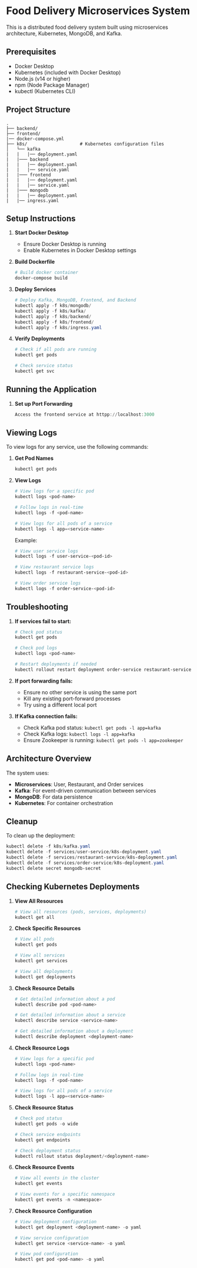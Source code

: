 # Food Delivery Microservices System

This is a distributed food delivery system built using microservices architecture, Kubernetes, MongoDB, and Kafka.

## Prerequisites

- Docker Desktop
- Kubernetes (included with Docker Desktop)
- Node.js (v14 or higher)
- npm (Node Package Manager)
- kubectl (Kubernetes CLI)

## Project Structure

```
.
├── backend/
├── frontend/
|── docker-compose.yml               
├── k8s/                    # Kubernetes configuration files
│   └── kafka
|   |   |── deployment.yaml     
|   |─── backend
|   |   |── deployment.yaml
|   |   |── service.yaml   
|   |─── frontend
|   |   |── deployment.yaml
|   |   |── service.yaml
|   |─── mongodb
|   |   |── deployment.yaml
|   |── ingress.yaml
```

## Setup Instructions

1. **Start Docker Desktop**
   - Ensure Docker Desktop is running
   - Enable Kubernetes in Docker Desktop settings

2. **Build Dockerfile**
   ```powershell
   # Build docker container
   docker-compose build
   ```
3. **Deploy Services**
   ```powershell
   # Deploy Kafka, MongoDB, Frontend, and Backend
   kubectl apply -f k8s/mongodb/
   kubectl apply -f k8s/kafka/
   kubectl apply -f k8s/backend/
   kubectl apply -f k8s/frontend/
   kubectl apply -f k8s/ingress.yaml
   ```

4. **Verify Deployments**
   ```powershell
   # Check if all pods are running
   kubectl get pods

   # Check service status
   kubectl get svc
   ```

## Running the Application

1. **Set up Port Forwarding**
   ```powershell
   Access the frontend service at httpp://localhost:3000

## Viewing Logs

To view logs for any service, use the following commands:

1. **Get Pod Names**
   ```powershell
   kubectl get pods
   ```

2. **View Logs**
   ```powershell
   # View logs for a specific pod
   kubectl logs <pod-name>

   # Follow logs in real-time
   kubectl logs -f <pod-name>

   # View logs for all pods of a service
   kubectl logs -l app=<service-name>
   ```

   Example:
   ```powershell
   # View user service logs
   kubectl logs -f user-service-<pod-id>

   # View restaurant service logs
   kubectl logs -f restaurant-service-<pod-id>

   # View order service logs
   kubectl logs -f order-service-<pod-id>
   ```

## Troubleshooting

1. **If services fail to start:**
   ```powershell
   # Check pod status
   kubectl get pods

   # Check pod logs
   kubectl logs <pod-name>

   # Restart deployments if needed
   kubectl rollout restart deployment order-service restaurant-service user-service
   ```

2. **If port forwarding fails:**
   - Ensure no other service is using the same port
   - Kill any existing port-forward processes
   - Try using a different local port

3. **If Kafka connection fails:**
   - Check Kafka pod status: `kubectl get pods -l app=kafka`
   - Check Kafka logs: `kubectl logs -l app=kafka`
   - Ensure Zookeeper is running: `kubectl get pods -l app=zookeeper`

## Architecture Overview

The system uses:
- **Microservices**: User, Restaurant, and Order services
- **Kafka**: For event-driven communication between services
- **MongoDB**: For data persistence
- **Kubernetes**: For container orchestration

## Cleanup

To clean up the deployment:
```powershell
kubectl delete -f k8s/kafka.yaml
kubectl delete -f services/user-service/k8s-deployment.yaml
kubectl delete -f services/restaurant-service/k8s-deployment.yaml
kubectl delete -f services/order-service/k8s-deployment.yaml
kubectl delete secret mongodb-secret
```

## Checking Kubernetes Deployments

1. **View All Resources**
   ```powershell
   # View all resources (pods, services, deployments)
   kubectl get all
   ```

2. **Check Specific Resources**
   ```powershell
   # View all pods
   kubectl get pods

   # View all services
   kubectl get services

   # View all deployments
   kubectl get deployments
   ```

3. **Check Resource Details**
   ```powershell
   # Get detailed information about a pod
   kubectl describe pod <pod-name>

   # Get detailed information about a service
   kubectl describe service <service-name>

   # Get detailed information about a deployment
   kubectl describe deployment <deployment-name>
   ```

4. **Check Resource Logs**
   ```powershell
   # View logs for a specific pod
   kubectl logs <pod-name>

   # Follow logs in real-time
   kubectl logs -f <pod-name>

   # View logs for all pods of a service
   kubectl logs -l app=<service-name>
   ```

5. **Check Resource Status**
   ```powershell
   # Check pod status
   kubectl get pods -o wide

   # Check service endpoints
   kubectl get endpoints

   # Check deployment status
   kubectl rollout status deployment/<deployment-name>
   ```

6. **Check Resource Events**
   ```powershell
   # View all events in the cluster
   kubectl get events

   # View events for a specific namespace
   kubectl get events -n <namespace>
   ```

7. **Check Resource Configuration**
   ```powershell
   # View deployment configuration
   kubectl get deployment <deployment-name> -o yaml

   # View service configuration
   kubectl get service <service-name> -o yaml

   # View pod configuration
   kubectl get pod <pod-name> -o yaml
   ```
